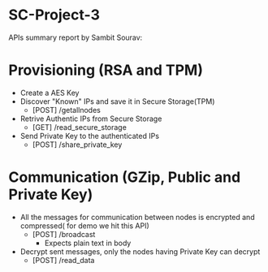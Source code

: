 # SC-Project-3
APIs summary report by Sambit Sourav:

# Provisioning (RSA and TPM)
   - Create a AES Key
   - Discover "Known" IPs and save it in Secure Storage(TPM)
       - [POST] /getallnodes
   - Retrive Authentic IPs from Secure Storage
       - [GET]  /read_secure_storage
   - Send Private Key to the authenticated IPs
       - [POST] /share_private_key
# Communication (GZip, Public and Private Key)
   - All the messages for communication between nodes is encrypted and compressed( for demo we hit this API) 
       - [POST] /broadcast
         - Expects plain text in body
   - Decrypt sent messages, only the nodes having Private Key can decrypt
       - [POST] /read_data

